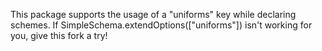This package supports the usage of a "uniforms" key while declaring schemes.
If SimpleSchema.extendOptions(["uniforms"]) isn't working for you, give this fork a try!
